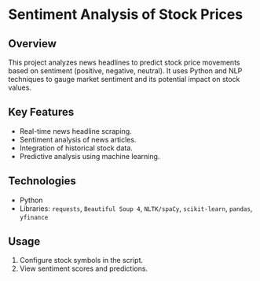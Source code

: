 # Sentiment Analysis of Stock Prices    

## Overview  

This project analyzes news headlines to predict stock price movements based on sentiment (positive, negative, neutral). It uses Python and NLP techniques to gauge market sentiment and its potential impact on stock values.  

## Key Features  

-   Real-time news headline scraping.  
-   Sentiment analysis of news articles.  
-   Integration of historical stock data.  
-   Predictive analysis using machine learning.  

## Technologies  

-   Python  
-   Libraries: `requests`, `Beautiful Soup 4`, `NLTK/spaCy`, `scikit-learn`, `pandas`, `yfinance`  
 

## Usage  

1.  Configure stock symbols in the script.    
2.  View sentiment scores and predictions.  
